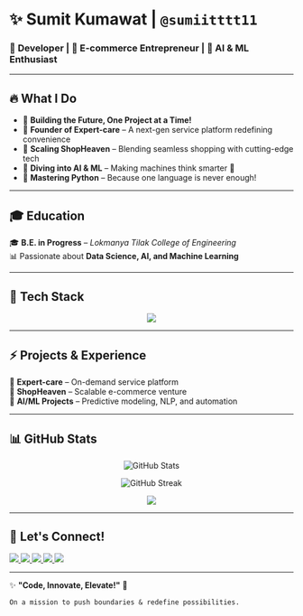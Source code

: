 # ✨ **Sumit Kumawat** | `@sumiitttt11`  
### 🚀 **Developer | 🛒 E-commerce Entrepreneur | 🧠 AI & ML Enthusiast**  

---

## 🔥 **What I Do**  

- 🚀 **Building the Future, One Project at a Time!**  
- 🔧 **Founder of Expert-care** – A next-gen service platform redefining convenience  
- 🛒 **Scaling ShopHeaven** – Blending seamless shopping with cutting-edge tech  
- 🤖 **Diving into AI & ML** – Making machines think smarter 🚀  
- 🐍 **Mastering Python** – Because one language is never enough!  

---

## 🎓 **Education**  
🎓 **B.E. in Progress** – *Lokmanya Tilak College of Engineering*  
📊 Passionate about **Data Science, AI, and Machine Learning**  

---

## 🔦 **Tech Stack**  

<p align="center">
  <img src="https://skillicons.dev/icons?i=js,ts,react,nextjs,nodejs,express,python,tensorflow,postgresql,mongodb,git,github,docker,linux,bash" />
</p>  

---

## ⚡ **Projects & Experience**  
🔹 **Expert-care** – On-demand service platform  
🔹 **ShopHeaven** – Scalable e-commerce venture  
🔹 **AI/ML Projects** – Predictive modeling, NLP, and automation  

---

## 📊 **GitHub Stats**  

<p align="center">
  <img src="https://github-readme-stats.vercel.app/api?username=sumiitttt11&show_icons=true&theme=tokyonight" alt="GitHub Stats" />
</p>

<p align="center">
  <img src="https://github-readme-streak-stats.herokuapp.com/?user=sumiitttt11&theme=tokyonight" alt="GitHub Streak" />
</p>

<p align="center">
  <img src="https://github-profile-summary-cards.vercel.app/api/cards/profile-details?username=sumiitttt11&theme=tokyonight" />
</p>

---

## 📢 **Let's Connect!**  

<p align="left">
  <a href="https://github.com/sumiitttt11">
    <img src="https://img.shields.io/badge/GitHub-000?style=for-the-badge&logo=github&logoColor=white" />
  </a>
  <a href="https://linkedin.com/in/sumiitttt11">
    <img src="https://img.shields.io/badge/LinkedIn-0077B5?style=for-the-badge&logo=linkedin&logoColor=white" />
  </a>
  <a href="mailto:kumawatsumit984@gmail.com">
    <img src="https://img.shields.io/badge/Email-D14836?style=for-the-badge&logo=gmail&logoColor=white" />
  </a>
  <a href="https://www.instagram.com/sumiiitt.af">
    <img src="https://img.shields.io/badge/Instagram-E4405F?style=for-the-badge&logo=instagram&logoColor=white" />
  </a>
  <a href="https://twitter.com/sumiitttt11">
    <img src="https://img.shields.io/badge/Twitter-1DA1F2?style=for-the-badge&logo=twitter&logoColor=white" />
  </a>
</p>  

---

✨ **"Code, Innovate, Elevate!"** 🚀  

```md
On a mission to push boundaries & redefine possibilities.  
